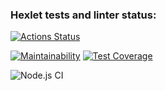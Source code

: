 ### Hexlet tests and linter status:
[![Actions Status](https://github.com/olekhova/frontend-project-lvl3/workflows/hexlet-check/badge.svg)](https://github.com/olekhova/frontend-project-lvl3/actions)

[![Maintainability](https://api.codeclimate.com/v1/badges/83ccaffe416416a9d5b0/maintainability)](https://codeclimate.com/github/olekhova/frontend-project-lvl3/maintainability)
[![Test Coverage](https://api.codeclimate.com/v1/badges/83ccaffe416416a9d5b0/test_coverage)](https://codeclimate.com/github/olekhova/frontend-project-lvl3/test_coverage)

![Node.js CI](https://github.com/olekhova/frontend-project-lvl2/workflows/Node.js%20CI/badge.svg)